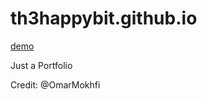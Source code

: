 # th3happybit.github.io

[demo](https://th3happybit.github.io)

Just a Portfolio

Credit: @OmarMokhfi